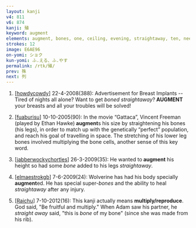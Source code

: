 ```yaml
---
layout: kanji
v4: 811
v6: 874
kanji: 殖
keyword: augment
elements: augment, bones, one, ceiling, evening, straightaway, ten, needle, eye, fishhook
strokes: 12
image: E6AE96
on-yomi: ショク
kun-yomi: ふ.える、ふ.やす
permalink: /rtk/殖/
prev: 殊
next: 列
---
```


1) [<a href="http://kanji.koohii.com/profile/howdycowdy">howdycowdy</a>] 22-4-2008(388): Advertisement for Breast Implants -- Tired of nights all alone? Want to get <em>boned straightaway</em>?<strong> AUGMENT</strong> your breasts and all your troubles will be solved!

2) [<a href="http://kanji.koohii.com/profile/fuaburisu">fuaburisu</a>] 10-10-2005(90): In the movie “Gattaca”, Vincent Freeman (played by Ethan Hawke)<strong> augment</strong>s his size by straightening his bones (his legs), in order to match up with the genetically “perfect” population, and reach his goal of travelling in space. The stretching of his lower leg bones involved multiplying the bone cells, another sense of this key word.

3) [<a href="http://kanji.koohii.com/profile/jabberwockychortles">jabberwockychortles</a>] 26-3-2009(35): He wanted to<strong> augment</strong> his height so had some <em>bone</em> added to his legs <em>straightaway</em>.

4) [<a href="http://kanji.koohii.com/profile/elmaestrokgb">elmaestrokgb</a>] 7-6-2009(24): Wolverine has had his body specially<strong> augment</strong>ed. He has special super-<em>bones</em> and the ability to heal <em>straightaway</em> after any injury.

5) [<a href="http://kanji.koohii.com/profile/Raichu">Raichu</a>] 7-10-2012(16): This kanji actually means <strong>multiply/reproduce</strong>. God said, &quot;Be fruitful and multiply.&quot; When Adam saw his partner, he <em>straight away</em> said, &quot;this is <em>bone</em> of my bone&quot; (since she was made from his rib).

